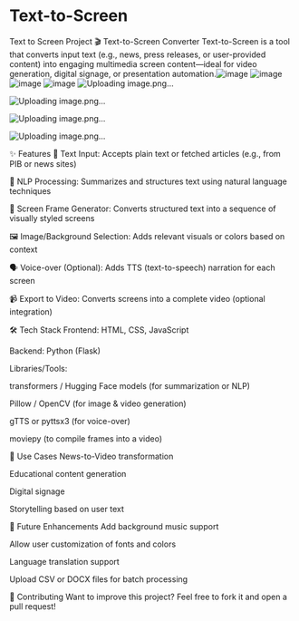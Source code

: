 # Text-to-Screen
Text to Screen Project
🎬 Text-to-Screen Converter
Text-to-Screen is a tool that converts input text (e.g., news, press releases, or user-provided content) into engaging multimedia screen content—ideal for video generation, digital signage, or presentation automation.![image](https://github.com/user-attachments/assets/88d91e5a-0087-4461-8b37-aff7f4ac47aa)
![image](https://github.com/user-attachments/assets/a6232b26-a1a7-435d-b38a-0a9d3bd7213e)
![image](https://github.com/user-attachments/assets/ff697044-2676-4454-b164-c099808579dc)
![image](https://github.com/user-attachments/assets/74027666-e09e-4b34-82d8-67c5600f1fd0)
![Uploading image.png…]()

![Uploading image.png…]()

![Uploading image.png…]()


![Uploading image.png…]()



✨ Features
📝 Text Input: Accepts plain text or fetched articles (e.g., from PIB or news sites)

🧠 NLP Processing: Summarizes and structures text using natural language techniques

🎥 Screen Frame Generator: Converts structured text into a sequence of visually styled screens

🖼️ Image/Background Selection: Adds relevant visuals or colors based on context

🗣️ Voice-over (Optional): Adds TTS (text-to-speech) narration for each screen

📹 Export to Video: Converts screens into a complete video (optional integration)

🛠️ Tech Stack
Frontend: HTML, CSS, JavaScript

Backend: Python (Flask)

Libraries/Tools:

transformers / Hugging Face models (for summarization or NLP)

Pillow / OpenCV (for image & video generation)

gTTS or pyttsx3 (for voice-over)

moviepy (to compile frames into a video)

🎯 Use Cases
News-to-Video transformation

Educational content generation

Digital signage

Storytelling based on user text

🔮 Future Enhancements
Add background music support

Allow user customization of fonts and colors

Language translation support

Upload CSV or DOCX files for batch processing

🤝 Contributing
Want to improve this project? Feel free to fork it and open a pull request!
